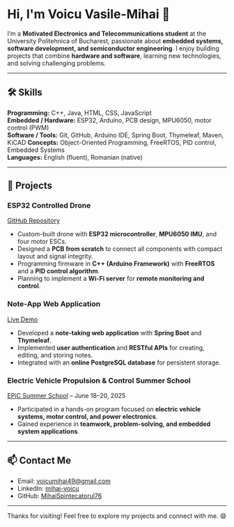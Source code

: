 # Hi, I'm Voicu Vasile-Mihai 👋

I’m a **Motivated Electronics and Telecommunications student** at the University Politehnica of Bucharest, passionate about **embedded systems, software development, and semiconductor engineering**. I enjoy building projects that combine **hardware and software**, learning new technologies, and solving challenging problems.

---

## 🛠️ Skills

**Programming:** C++, Java, HTML, CSS, JavaScript  
**Embedded / Hardware:** ESP32, Arduino, PCB design, MPU6050, motor control (PWM)  
**Software / Tools:** Git, GitHub, Arduino IDE, Spring Boot, Thymeleaf, Maven, KiCAD
**Concepts:** Object-Oriented Programming, FreeRTOS, PID control, Embedded Systems  
**Languages:** English (fluent), Romanian (native)  

---

## 🚀 Projects

### **ESP32 Controlled Drone**  
[GitHub Repository](https://github.com/MihaiSpintecatorul76/ESP32-Controlled-Drone)  
- Custom-built drone with **ESP32 microcontroller**, **MPU6050 IMU**, and four motor ESCs.  
- Designed a **PCB from scratch** to connect all components with compact layout and signal integrity.  
- Programming firmware in **C++ (Arduino Framework)** with **FreeRTOS** and a **PID control algorithm**.  
- Planning to implement a **Wi-Fi server** for **remote monitoring and control**.  

### **Note-App Web Application**  
[Live Demo](https://note-app-1vhm.onrender.com/notes)   
- Developed a **note-taking web application** with **Spring Boot** and **Thymeleaf**.  
- Implemented **user authentication** and **RESTful APIs** for creating, editing, and storing notes.  
- Integrated with an **online PostgreSQL database** for persistent storage.  

### **Electric Vehicle Propulsion & Control Summer School**  
[EPiC Summer School](#) – June 18–20, 2025  
- Participated in a hands-on program focused on **electric vehicle systems, motor control, and power electronics**.  
- Gained experience in **teamwork, problem-solving, and embedded system applications**.  

---

## 📫 Contact Me

- Email: [voicumihai49@gmail.com](mailto:voicumihai49@gmail.com)  
- LinkedIn: [mihai-voicu](https://www.linkedin.com/in/vasile-mihai-voicu-088734344/)  
- GitHub: [MihaiSpintecatorul76](https://github.com/MihaiSpintecatorul76)  

---

Thanks for visiting! Feel free to explore my projects and connect with me. 😄
